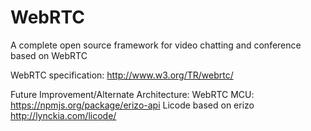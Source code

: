 WebRTC
======
A complete open source framework for video chatting and conference based on WebRTC

WebRTC specification:
http://www.w3.org/TR/webrtc/

Future Improvement/Alternate Architecture:
WebRTC MCU:
https://npmjs.org/package/erizo-api
Licode based on erizo
http://lynckia.com/licode/
